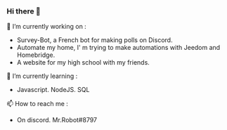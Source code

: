 ### Hi there 👋

🔭 I’m currently working on : 
- Survey-Bot, a French bot for making polls on Discord.
- Automate my home, I' m trying to make automations with Jeedom and Homebridge.
- A website for my high school with my friends.

🌱 I’m currently learning :
- Javascript. NodeJS. SQL

📫 How to reach me :
- On discord. Mr.Robot#8797

<!--
**Sanchez-Alexandre/Sanchez-Alexandre** is a ✨ _special_ ✨ repository because its `README.md` (this file) appears on your GitHub profile.

Here are some ideas to get you started:


- 🌱 I’m currently learning ...
- 👯 I’m looking to collaborate on ...
- 🤔 I’m looking for help with ...
- 💬 Ask me about ...
- 📫 How to reach me: ...
- 😄 Pronouns: ...
- ⚡ Fun fact: ...
-->
